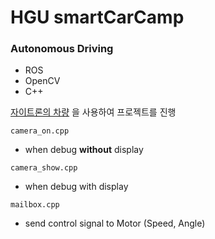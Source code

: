 # HGU smartCarCamp

### Autonomous Driving
- ROS
- OpenCV
- C++

[자이트론의 차량](http://xytron.co.kr/?page_id=504) 을 사용하여 프로젝트를 진행

`camera_on.cpp` 
- when debug **without** display

`camera_show.cpp`
- when debug with display

`mailbox.cpp`
- send control signal to Motor (Speed, Angle)
